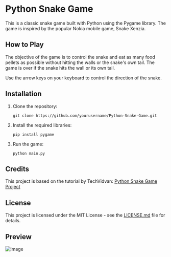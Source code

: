 # Python Snake Game

This is a classic snake game built with Python using the Pygame library. The game is inspired by the popular Nokia mobile game, Snake Xenzia.

## How to Play

The objective of the game is to control the snake and eat as many food pellets as possible without hitting the walls or the snake's own tail. The game is over if the snake hits the wall or its own tail.

Use the arrow keys on your keyboard to control the direction of the snake.

## Installation

1. Clone the repository:
   ```
   git clone https://github.com/yourusername/Python-Snake-Game.git
   ```
2. Install the required libraries:
   ```
   pip install pygame
   ```
3. Run the game:
   ```
   python main.py
   ```

## Credits

This project is based on the tutorial by TechVidvan: [Python Snake Game Project](https://techvidvan.com/tutorials/python-game-project-snake/)

## License

This project is licensed under the MIT License - see the [LICENSE.md](LICENSE.md) file for details.

## Preview
![image](https://user-images.githubusercontent.com/106589153/228742776-909aaca4-abc6-4115-b5fd-17aced9ff731.png)
